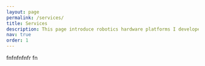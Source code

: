 ```yaml
---
layout: page
permalink: /services/
title: Services
description: This page introduce robotics hardware platforms I developed for research in Ph.D. degree from 2017 to now.
nav: true
order: 1
---
```




fnfnfnfnfr fn


